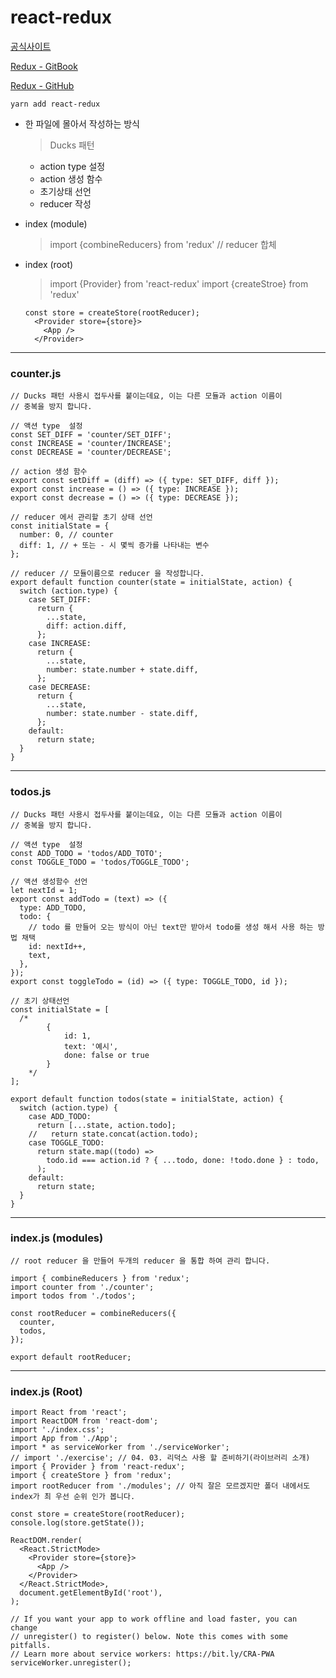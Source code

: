 # react-redux

[공식사이트](https://ko.redux.js.org/)

[Redux - GitBook](https://lunit.gitbook.io/redux-in-korean/)

[Redux - GitHub](https://github.com/deminoth/redux)

```
yarn add react-redux
```

- 한 파일에 몰아서 작성하는 방식

  > Ducks 패턴

  - action type 설정
  - action 생성 함수
  - 초기상태 선언
  - reducer 작성

- index (module)

  > import {combineReducers} from 'redux' // reducer 합체

- index (root)
  > import {Provider} from 'react-redux'
  > import {createStroe} from 'redux'
  ```
  const store = createStore(rootReducer);
    <Provider store={store}>
      <App />
    </Provider>
  ```

---

### counter.js

```
// Ducks 패턴 사용시 접두사를 붙이는데요, 이는 다른 모듈과 action 이름이
// 중복을 방지 합니다.

// 액션 type  설정
const SET_DIFF = 'counter/SET_DIFF';
const INCREASE = 'counter/INCREASE';
const DECREASE = 'counter/DECREASE';

// action 생성 함수
export const setDiff = (diff) => ({ type: SET_DIFF, diff });
export const increase = () => ({ type: INCREASE });
export const decrease = () => ({ type: DECREASE });

// reducer 에서 관리할 초기 상태 선언
const initialState = {
  number: 0, // counter
  diff: 1, // + 또는 - 시 몇씩 증가를 나타내는 변수
};

// reducer // 모듈이름으로 reducer 을 작성합니다.
export default function counter(state = initialState, action) {
  switch (action.type) {
    case SET_DIFF:
      return {
        ...state,
        diff: action.diff,
      };
    case INCREASE:
      return {
        ...state,
        number: state.number + state.diff,
      };
    case DECREASE:
      return {
        ...state,
        number: state.number - state.diff,
      };
    default:
      return state;
  }
}
```

---

### todos.js

```
// Ducks 패턴 사용시 접두사를 붙이는데요, 이는 다른 모듈과 action 이름이
// 중복을 방지 합니다.

// 액션 type  설정
const ADD_TODO = 'todos/ADD_TOTO';
const TOGGLE_TODO = 'todos/TOGGLE_TODO';

// 액션 생성함수 선언
let nextId = 1;
export const addTodo = (text) => ({
  type: ADD_TODO,
  todo: {
    // todo 를 만들어 오는 방식이 아닌 text만 받아서 todo를 생성 해서 사용 하는 방법 채택
    id: nextId++,
    text,
  },
});
export const toggleTodo = (id) => ({ type: TOGGLE_TODO, id });

// 초기 상태선언
const initialState = [
  /*
        {
            id: 1,
            text: '예시',
            done: false or true
        }
    */
];

export default function todos(state = initialState, action) {
  switch (action.type) {
    case ADD_TODO:
      return [...state, action.todo];
    //   return state.concat(action.todo);
    case TOGGLE_TODO:
      return state.map((todo) =>
        todo.id === action.id ? { ...todo, done: !todo.done } : todo,
      );
    default:
      return state;
  }
}
```

---

### index.js (modules)

```
// root reducer 을 만들어 두개의 reducer 을 통합 하여 관리 합니다.

import { combineReducers } from 'redux';
import counter from './counter';
import todos from './todos';

const rootReducer = combineReducers({
  counter,
  todos,
});

export default rootReducer;
```

---

### index.js (Root)

```
import React from 'react';
import ReactDOM from 'react-dom';
import './index.css';
import App from './App';
import * as serviceWorker from './serviceWorker';
// import './exercise'; // 04. 03. 리덕스 사용 할 준비하기(라이브러리 소개)
import { Provider } from 'react-redux';
import { createStore } from 'redux';
import rootReducer from './modules'; // 아직 잘은 모르겠지만 폴더 내에서도 index가 최 우선 순위 인가 봅니다.

const store = createStore(rootReducer);
console.log(store.getState());

ReactDOM.render(
  <React.StrictMode>
    <Provider store={store}>
      <App />
    </Provider>
  </React.StrictMode>,
  document.getElementById('root'),
);

// If you want your app to work offline and load faster, you can change
// unregister() to register() below. Note this comes with some pitfalls.
// Learn more about service workers: https://bit.ly/CRA-PWA
serviceWorker.unregister();
```
